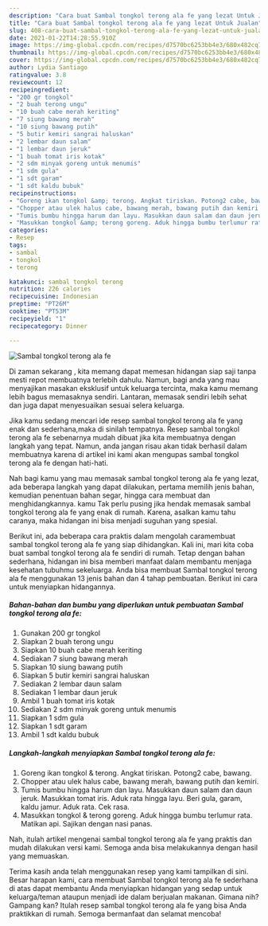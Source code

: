 ```yaml
---
description: "Cara buat Sambal tongkol terong ala fe yang lezat Untuk Jualan"
title: "Cara buat Sambal tongkol terong ala fe yang lezat Untuk Jualan"
slug: 408-cara-buat-sambal-tongkol-terong-ala-fe-yang-lezat-untuk-jualan
date: 2021-01-22T14:28:55.910Z
image: https://img-global.cpcdn.com/recipes/d7570bc6253bb4e3/680x482cq70/sambal-tongkol-terong-ala-fe-foto-resep-utama.jpg
thumbnail: https://img-global.cpcdn.com/recipes/d7570bc6253bb4e3/680x482cq70/sambal-tongkol-terong-ala-fe-foto-resep-utama.jpg
cover: https://img-global.cpcdn.com/recipes/d7570bc6253bb4e3/680x482cq70/sambal-tongkol-terong-ala-fe-foto-resep-utama.jpg
author: Lydia Santiago
ratingvalue: 3.8
reviewcount: 12
recipeingredient:
- "200 gr tongkol"
- "2 buah terong ungu"
- "10 buah cabe merah keriting"
- "7 siung bawang merah"
- "10 siung bawang putih"
- "5 butir kemiri sangrai haluskan"
- "2 lembar daun salam"
- "1 lembar daun jeruk"
- "1 buah tomat iris kotak"
- "2 sdm minyak goreng untuk menumis"
- "1 sdm gula"
- "1 sdt garam"
- "1 sdt kaldu bubuk"
recipeinstructions:
- "Goreng ikan tongkol &amp; terong. Angkat tiriskan. Potong2 cabe, bawang."
- "Chopper atau ulek halus cabe, bawang merah, bawang putih dan kemiri."
- "Tumis bumbu hingga harum dan layu. Masukkan daun salam dan daun jeruk. Masukkan tomat iris. Aduk rata hingga layu. Beri gula, garam, kaldu jamur. Aduk rata. Cek rasa."
- "Masukkan tongkol &amp; terong goreng. Aduk hingga bumbu terlumur rata. Matikan api. Sajikan dengan nasi panas."
categories:
- Resep
tags:
- sambal
- tongkol
- terong

katakunci: sambal tongkol terong 
nutrition: 226 calories
recipecuisine: Indonesian
preptime: "PT26M"
cooktime: "PT53M"
recipeyield: "1"
recipecategory: Dinner

---
```



![Sambal tongkol terong ala fe](https://img-global.cpcdn.com/recipes/d7570bc6253bb4e3/680x482cq70/sambal-tongkol-terong-ala-fe-foto-resep-utama.jpg)

Di zaman  sekarang , kita memang dapat memesan hidangan siap saji tanpa mesti repot membuatnya terlebih dahulu. Namun, bagi anda yang mau menyajikan masakan eksklusif untuk keluarga tercinta, maka kamu memang lebih bagus memasaknya sendiri. Lantaran, memasak sendiri lebih sehat dan juga dapat menyesuaikan sesuai selera keluarga.

Jika kamu sedang mencari ide resep sambal tongkol terong ala fe yang enak dan sederhana,maka di sinilah tempatnya. Resep sambal tongkol terong ala fe  sebenarnya mudah dibuat jika kita membuatnya dengan langkah yang tepat. Namun, anda jangan risau akan tidak berhasil dalam membuatnya 
karena di artikel ini kami akan mengupas sambal tongkol terong ala fe dengan hati-hati.  



Nah bagi kamu yang mau memasak sambal tongkol terong ala fe yang lezat, ada beberapa langkah yang dapat dilakukan, pertama memilih jenis bahan, kemudian penentuan bahan segar, hingga cara membuat dan menghidangkannya. kamu Tak perlu pusing jika hendak memasak sambal tongkol terong ala fe yang enak di rumah. Karena, asalkan kamu  tahu caranya, maka hidangan ini bisa menjadi suguhan yang spesial.

Berikut ini, ada beberapa cara praktis  dalam mengolah caramembuat sambal tongkol terong ala fe yang siap dihidangkan. Kali ini, mari kita coba buat sambal tongkol terong ala fe sendiri di rumah. Tetap dengan bahan sederhana, hidangan ini bisa memberi manfaat dalam membantu menjaga kesehatan tubuhmu sekeluarga. Anda bisa membuat Sambal tongkol terong ala fe menggunakan 13 jenis bahan dan 4 tahap pembuatan. Berikut ini cara untuk menyiapkan hidangannya.

<!--inarticleads1-->

##### Bahan-bahan dan bumbu yang diperlukan untuk pembuatan Sambal tongkol terong ala fe:

1. Gunakan 200 gr tongkol
1. Siapkan 2 buah terong ungu
1. Siapkan 10 buah cabe merah keriting
1. Sediakan 7 siung bawang merah
1. Siapkan 10 siung bawang putih
1. Siapkan 5 butir kemiri sangrai haluskan
1. Sediakan 2 lembar daun salam
1. Sediakan 1 lembar daun jeruk
1. Ambil 1 buah tomat iris kotak
1. Sediakan 2 sdm minyak goreng untuk menumis
1. Siapkan 1 sdm gula
1. Siapkan 1 sdt garam
1. Ambil 1 sdt kaldu bubuk




<!--inarticleads2-->

##### Langkah-langkah menyiapkan Sambal tongkol terong ala fe:

1. Goreng ikan tongkol &amp; terong. Angkat tiriskan. Potong2 cabe, bawang.
1. Chopper atau ulek halus cabe, bawang merah, bawang putih dan kemiri.
1. Tumis bumbu hingga harum dan layu. Masukkan daun salam dan daun jeruk. Masukkan tomat iris. Aduk rata hingga layu. Beri gula, garam, kaldu jamur. Aduk rata. Cek rasa.
1. Masukkan tongkol &amp; terong goreng. Aduk hingga bumbu terlumur rata. Matikan api. Sajikan dengan nasi panas.




Nah, itulah artikel mengenai  sambal tongkol terong ala fe  yang praktis dan mudah dilakukan versi kami. Semoga anda bisa melakukannya dengan hasil yang memuaskan. 

Terima kasih anda telah menggunakan resep yang kami tampilkan di sini. Besar harapan kami, cara membuat  Sambal tongkol terong ala fe sederhana di atas dapat membantu Anda menyiapkan hidangan yang sedap untuk keluarga/teman ataupun menjadi ide dalam berjualan makanan. Gimana nih? Gampang kan? Itulah resep sambal tongkol terong ala fe yang bisa Anda praktikkan di rumah. Semoga bermanfaat dan selamat mencoba!

